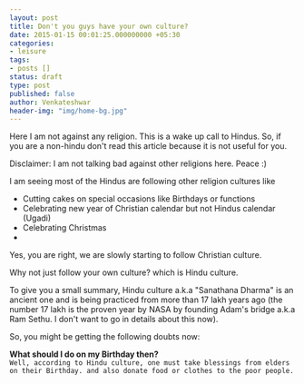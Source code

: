 ```yaml
---
layout: post
title: Don't you guys have your own culture?
date: 2015-01-15 00:01:25.000000000 +05:30
categories: 
- leisure
tags:
- posts []
status: draft
type: post
published: false
author: Venkateshwar
header-img: "img/home-bg.jpg"
---
```

<p>Here I am not against any religion. This is a wake up call to Hindus. So, if you are a non-hindu don't read this article because it is not useful for you.</p>
<p>Disclaimer:  I am not talking bad against other religions here. Peace :)</p>
<p>I am seeing most of the Hindus are following other religion cultures like</p>
<ul>
<li>Cutting cakes on special occasions like Birthdays or functions</li>
<li>Celebrating new year of Christian calendar but not Hindus calendar (Ugadi)</li>
<li>Celebrating Christmas</li>
<li></li>
</ul>
<p>Yes, you are right, we are slowly starting to follow Christian culture.</p>
<p>Why not just follow your own culture? which is Hindu culture.</p>
<p>To give you a small summary, Hindu culture a.k.a "Sanathana Dharma" is an ancient one and is being practiced from more than 17 lakh years ago (the number 17 lakh is the proven year by NASA by founding Adam's bridge a.k.a Ram Sethu. I don't want to go in details about this now).</p>
<p>So, you might be getting the following doubts now:</p>
<p><strong>What should I do on my Birthday then?</strong><br />
<code>Well, according to Hindu culture, one must take blessings from elders on their Birthday. and also donate food or clothes to the poor people.</code></p>
